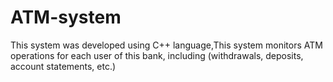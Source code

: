 # ATM-system
This system was developed using C++ language,This system monitors ATM operations for each user of this bank, including (withdrawals, deposits, account statements, etc.)
